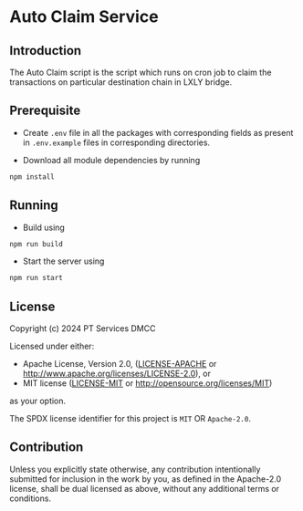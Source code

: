 # Auto Claim Service

## Introduction

The Auto Claim script is the script which runs on cron job to claim the transactions on particular destination
chain in LXLY bridge.

## Prerequisite

- Create `.env` file in all the packages with corresponding fields as present in `.env.example` files in corresponding directories.

- Download all module dependencies by running
```bash
npm install
```

## Running

- Build using 
```bash
npm run build
```

- Start the server using 
```bash
npm run start
```

## License

Copyright (c) 2024 PT Services DMCC

Licensed under either:

- Apache License, Version 2.0, ([LICENSE-APACHE](./LICENSE-APACHE) or http://www.apache.org/licenses/LICENSE-2.0), or
- MIT license ([LICENSE-MIT](./LICENSE-MIT) or http://opensource.org/licenses/MIT)

as your option.

The SPDX license identifier for this project is `MIT` OR `Apache-2.0`.

## Contribution

Unless you explicitly state otherwise, any contribution intentionally submitted for inclusion in the work by you, as defined in the Apache-2.0 license, shall be dual licensed as above, without any additional terms or conditions.
